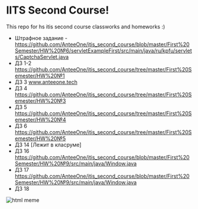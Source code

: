 # IITS Second Course!
This repo for hs itis second course classworks and homeworks :)

- Штрафное задание - https://github.com/AnteeOne/itis_second_course/blob/master/First%20Semester/HW%20№6/servletExampleFirst/src/main/java/ru/kpfu/servlets/CaptchaServlet.java
- ДЗ 1-2 https://github.com/AnteeOne/itis_second_course/tree/master/First%20Semester/HW%20№1
- ДЗ 3 www.anteeone.tech
- ДЗ 4 https://github.com/AnteeOne/itis_second_course/tree/master/First%20Semester/HW%20№3
- ДЗ 5 https://github.com/AnteeOne/itis_second_course/tree/master/First%20Semester/HW%20№4
- ДЗ 6 https://github.com/AnteeOne/itis_second_course/tree/master/First%20Semester/HW%20№5
- ДЗ 14 [Лежит в класруме]
- ДЗ 16 https://github.com/AnteeOne/itis_second_course/blob/master/First%20Semester/HW%20№9/src/main/java/Window.java
- ДЗ 17 https://github.com/AnteeOne/itis_second_course/blob/master/First%20Semester/HW%20№9/src/main/java/Window.java 
- ДЗ 18

![html meme](https://sun9-73.userapi.com/c852028/v852028466/fb087/sQABCyjM9EY.jpg)
